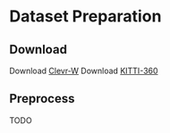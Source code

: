 # Dataset Preparation

## Download

Download [Clevr-W](https://onedrive.live.com/?cid=00102ef81c78e3a9&id=102EF81C78E3A9%21106&authkey=%21ALt6IzuYtRXlng0)
Download [KITTI-360](https://www.cvlibs.net/datasets/kitti-360/documentation.php)

## Preprocess

TODO
